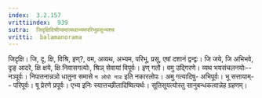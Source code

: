 ```yaml
---
index:  3.2.157
vrittiindex:  939
sutra:  जिदृक्षिविश्रीण्वमाव्यथाभ्यमपरिभूप्रसूभ्यश्च
vritti:  balamanorama 
---
```


जिदृक्षि। जि, दृ, क्षि, विश्रि, इण्?, वम, अव्यथ, अभ्यम, परिभू, प्रसू, एषां दशानं द्वन्द्वः। जि जये, जि अभिभवे, दृङ् आदरे, क्षि क्षये, क्षि निवासगत्योः, श्रिञ् सेवायां विपूर्वः। इण् गतौ। वमु उद्गिरणे। व्यथ भयसंचलनयोः-- नञ्पूर्वः। निपातनान्नञो धातुना समासे `न लोपो नञः` इति नकारलोपः। अमु गत्यादिषु- अभिपूर्वः। भू सत्तायाम्-- परिपूर्वः। षू प्रेरणे प्रपूर्वः। एभ्य इनिः स्यात्तच्छीलादिष्वित्यर्थः। सूतिसूयत्योस्तु सानुबन्धकत्वान्नेह ग्रहणम्। 

